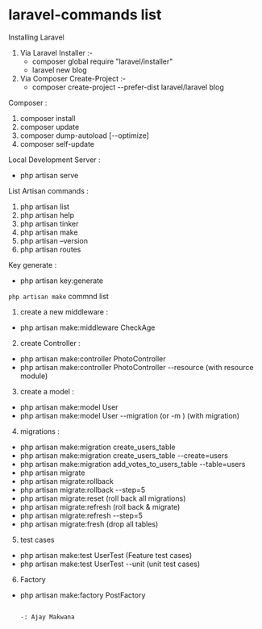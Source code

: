 # laravel-commands list                                           
Installing Laravel                                                                   
  1. Via Laravel Installer :- 
     - composer global require "laravel/installer"
     - laravel new blog
  2. Via Composer Create-Project :- 
     - composer create-project --prefer-dist laravel/laravel blog

Composer :
1. composer install
2. composer update
3. composer dump-autoload [--optimize]
4. composer self-update 

Local Development Server :
  - php artisan serve

List Artisan commands :
 1. php artisan list
 2. php artisan help
 3. php artisan tinker
 4. php artisan make
 5. php artisan –version
 6. php artisan routes
 
Key generate :
  - php artisan key:generate

`php artisan make` commnd list

1. create a new middleware :
  - php artisan make:middleware CheckAge

2. create Controller :
  - php artisan make:controller PhotoController
  - php artisan make:controller PhotoController --resource (with resource module)

3. create a model :
  - php artisan make:model User
  - php artisan make:model User --migration (or -m ) (with migration)

4. migrations :
  - php artisan make:migration create_users_table
  - php artisan make:migration create_users_table --create=users
  - php artisan make:migration add_votes_to_users_table --table=users
  - php artisan migrate
  - php artisan migrate:rollback
  - php artisan migrate:rollback --step=5 
  - php artisan migrate:reset (roll back all  migrations)
  - php artisan migrate:refresh (roll back & migrate)
  - php artisan migrate:refresh --step=5
  - php artisan migrate:fresh (drop all tables)
  
5. test cases
  - php artisan make:test UserTest (Feature test cases)
  - php artisan make:test UserTest --unit (unit test cases)

6. Factory
 - php artisan make:factory PostFactory

  

                                                                                          -: Ajay Makwana

